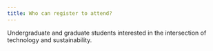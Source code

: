 ```yaml
---
title: Who can register to attend?
---
```

Undergraduate and graduate students interested in the intersection of technology and sustainability.
